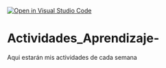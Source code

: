 [![Open in Visual Studio Code](https://classroom.github.com/assets/open-in-vscode-c66648af7eb3fe8bc4f294546bfd86ef473780cde1dea487d3c4ff354943c9ae.svg)](https://classroom.github.com/online_ide?assignment_repo_id=8578951&assignment_repo_type=AssignmentRepo)
# Actividades_Aprendizaje-
Aqui estarán mis actividades de cada semana
